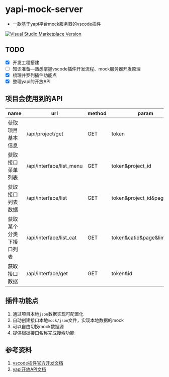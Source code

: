 # yapi-mock-server
* 一款基于yapi平台mock服务器的vscode插件

<a href="https://marketplace.visualstudio.com/items?itemName=antfu.ext-name" target="__blank"><img src="https://img.shields.io/visual-studio-marketplace/v/antfu.ext-name.svg?color=eee&amp;label=VS%20Code%20Marketplace&logo=visual-studio-code" alt="Visual Studio Marketplace Version" /></a>

## TODO

- [x] 开发工程搭建
- [ ] 知识准备—熟悉掌握vscode插件开发流程、mock服务器开发原理
- [x] 梳理并罗列插件功能点
- [x] 整理yapi的开放API

## 项目会使用到的API

| name | url | method | param |
| ----------- | ----------- | ----------- | ----------- |
| 获取项目基本信息 | /api/project/get | GET | token |
| 获取接口菜单列表 | /api/interface/list_menu | GET | token&project_id |
| 获取接口列表数据 | /api/interface/list| GET | token&project_id&page&limit |
| 获取某个分类下接口列表 | /api/interface/list_cat | GET | token&catid&page&limit |
| 获取接口数据 | /api/interface/get | GET | token&id |

## 插件功能点

1. 通过项目本地`json`数据实现可配置化
2. 自动创建接口本地`mock/json`文件，实现本地数据的mock
3. 可以自由切换mock数据源
4. 提供根据接口名称完成搜索功能

## 参考资料

1. [vscode插件官方开发文档](https://code.visualstudio.com/api)
2. [yapi开放API文档](https://hellosean1025.github.io/yapi/openapi.html)
